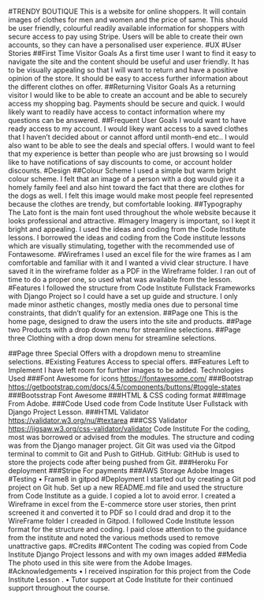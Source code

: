 #TRENDY BOUTIQUE
This is a website for online shoppers. It will contain images of clothes for men and women and the price of same. This should be user friendly, colourful readily available information for shoppers with secure access to pay using Stripe. Users will be able to create their own accounts, so they can have a personalised user experience.
#UX
#User Stories
##First Time Visitor Goals
As a first time user I want to find it easy to navigate the site and the content should be useful and user friendly. It has to be visually appealing so that I will want to return and have a positive opinion of the store. It should be easy to access further information about the different clothes on offer.
##Returning Visitor Goals
As a returning visitor I would like to be able to create an account and be able to securely access my shopping bag. Payments should be secure and quick. I would likely want to readily have access to contact information where my questions can be answered.
##Frequent User Goals
I would want to have ready access to my account. I would likey want access to a saved clothes that I haven’t decided about or cannot afford until month-end etc..  I would also want to be able to see the deals and special offers. I would want to feel that my experience is better than people who are just browsing so I would like to have notifications of say discounts to come, or account holder discounts.
#Design
##Colour Scheme
I used a simple but warm bright colour scheme. I felt that an image of a person with a dog would give it a homely family feel and also hint toward the fact that there are clothes for the dogs as well. I felt this image would make most people feel represented because the clothes are trendy, but comfortable looking.
##Typography
The Lato font is the main font used throughout the whole website because it looks professional and attractive.
#Imagery
Imagery is important, so I kept it bright and appealing. I used the ideas and coding from the Code Institute lessons. I borrowed the ideas and coding from the Code institute lessons which are visually stimulating, together with the recommended use of Fontawesome.
#Wireframes
I used an excel file for the wire frames as I am comfortable and familiar with it and I wanted a vivid clear structure. I have saved it in the wireframe folder as a PDF in the Wireframe folder. I ran out of time to do a proper one, so used what was available from the lesson.
#Features
I followed the structure from Code Institute Fullstack Frameworks with Django Project so I could have a set up guide and structure. I only made minor asthetic changes, mostly media ones due to personal time constraints, that didn’t qualify for an extension.
##Page one
This is the home page, designed to draw the users into the site and products.
##Page two
Products with a drop down menu for streamline selections.
##Page three
Clothing with a drop down menu for streamline selections.

##Page three
Special Offers with a dropdown menu to streamline selections.
#Existing Features
Access to special offers.
##Features Left to Implement
I have left room for further images to be added.
Technologies Used
###Font Awesome for icons
https://fontawesome.com/
###Bootstrap
https://getbootstrap.com/docs/4.5/components/buttons/#toggle-states
###Bootsstrap Font Awesome
###HTML & CSS coding format
###Image
From Adobe.
###Code
Used code from Code Institute User Fullstack with Django Project Lesson.
###HTML Validator
https://validator.w3.org/nu/#textarea
###CSS Validator
https://jigsaw.w3.org/css-validator/validator
Code Institute
For the coding, most was borrowed or advised from the modules. The structure and coding was from the Django manager project.
Git
Git was used via the Gitpod terminal to commit to Git and Push to GitHub.
GitHub:
GitHub is used to store the projects code after being pushed from Git.
###Heroku
For deployment
###Stripe
For payments
###AWS
Storage
Adobe Images
#Testing
•	Frame8 in gitpod
#Deployment
I started out by creating a Git pod project on Git hub. Set up a new README.md file and used the structure from Code Institute as a guide. I copied a lot to avoid error. I created a Wireframe in excel from the E-commerce store user stories, then print screened it and converted it to PDF so I could drad and drop it to the WireFrame folder I creaded in Gitpod. I followed Code Institute lesson format for the structure and coding. I paid close attention to the guidance from the institute and noted the various methods used to remove unattractive gaps.
#Credits
##Content
The coding was copied from Code Institute Django Project lessons and with my own images added
##Media
The photo used in this site were from the Adobe Images.
#Acknowledgements
•	I received inspiration for this project from the Code Institute Lesson .
•	Tutor support at Code Institute for their continued support throughout the course.


